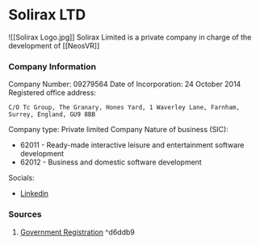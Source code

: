 # Solirax LTD
![[Solirax Logo.jpg]]
Solirax Limited is a private company in charge of  the development of [[NeosVR]]
### Company Information
Company Number: 09279564
Date of Incorporation: 24 October 2014
Registered office address:
```
C/O Tc Group, The Granary, Hones Yard, 1 Waverley Lane, Farnham, Surrey, England, GU9 8BB
```
Company type: Private limited Company
Nature of business (SIC):
- 62011 - Ready-made interactive leisure and entertainment software development
- 62012 - Business and domestic software development

Socials:
- [Linkedin](https://www.linkedin.com/company/neosvr/jobs/)
### Sources
1. [Government Registration](https://find-and-update.company-information.service.gov.uk/company/09279564) ^d6ddb9